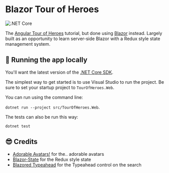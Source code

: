 # Blazor Tour of Heroes
![.NET Core](https://github.com/georgemathieson/blazor-tour-of-heroes/workflows/.NET%20Core/badge.svg?branch=master)

The [Angular Tour of Heroes](https://angular.io/tutorial) tutorial, but done using [Blazor](https://dotnet.microsoft.com/apps/aspnet/web-apps/blazor) instead. Largely built as an opportunity to learn server-side Blazor with a Redux style state management system.

## 🚀 Running the app locally
You'll want the latest version of the [.NET Core SDK](https://dotnet.microsoft.com/download/dotnet-core).

The simplest way to get started is to use Visual Studio to run the project. Be sure to set your startup project to `TourOfHeroes.Web`.

You can run using the command line:

`dotnet run --project src/TourOfHeroes.Web`.

The tests can also be run this way:

`dotnet test`

## 😎 Credits
* [Adorable Avatars!](http://avatars.adorable.io) for the.. adorable avatars
* [Blazor-State](https://github.com/TimeWarpEngineering/blazor-state) for the Redux style state
* [Blazored Typeahead](https://github.com/Blazored/Typeahead) for the Typeahead control on the search
